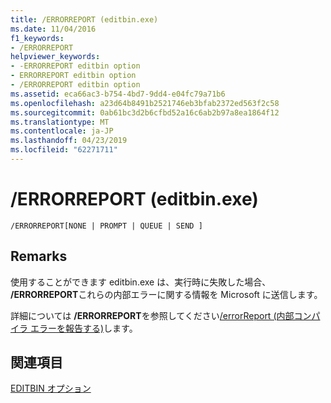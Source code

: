 ```yaml
---
title: /ERRORREPORT (editbin.exe)
ms.date: 11/04/2016
f1_keywords:
- /ERRORREPORT
helpviewer_keywords:
- -ERRORREPORT editbin option
- ERRORREPORT editbin option
- /ERRORREPORT editbin option
ms.assetid: eca66ac3-b754-4bd7-9dd4-e04fc79a71b6
ms.openlocfilehash: a23d64b8491b2521746eb3bfab2372ed563f2c58
ms.sourcegitcommit: 0ab61bc3d2b6cfbd52a16c6ab2b97a8ea1864f12
ms.translationtype: MT
ms.contentlocale: ja-JP
ms.lasthandoff: 04/23/2019
ms.locfileid: "62271711"
---
```

# <a name="errorreport-editbinexe"></a>/ERRORREPORT (editbin.exe)

```
/ERRORREPORT[NONE | PROMPT | QUEUE | SEND ]
```

## <a name="remarks"></a>Remarks

使用することができます editbin.exe は、実行時に失敗した場合、 **/ERRORREPORT**これらの内部エラーに関する情報を Microsoft に送信します。

詳細については **/ERRORREPORT**を参照してください[/errorReport (内部コンパイラ エラーを報告する)](errorreport-report-internal-compiler-errors.md)します。

## <a name="see-also"></a>関連項目

[EDITBIN オプション](editbin-options.md)
